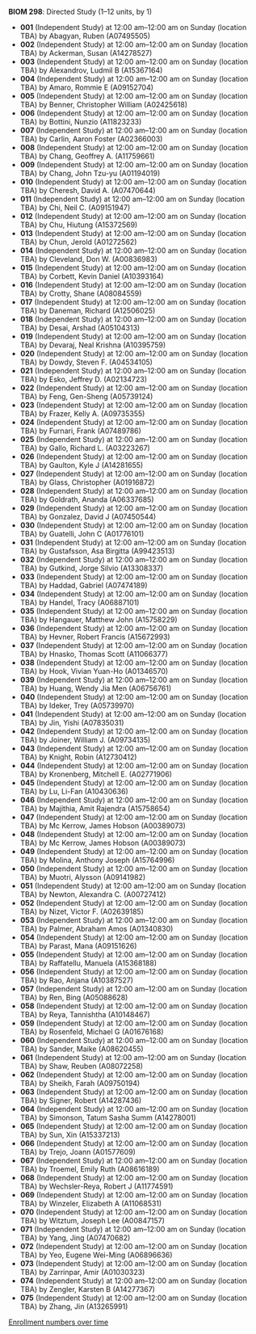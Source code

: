 **BIOM 298**: Directed Study (1–12 units, by 1)

- **001** (Independent Study) at 12:00 am–12:00 am on Sunday (location TBA) by Abagyan, Ruben (A07495505)
- **002** (Independent Study) at 12:00 am–12:00 am on Sunday (location TBA) by Ackerman, Susan (A14278527)
- **003** (Independent Study) at 12:00 am–12:00 am on Sunday (location TBA) by Alexandrov, Ludmil B (A15367164)
- **004** (Independent Study) at 12:00 am–12:00 am on Sunday (location TBA) by Amaro, Rommie E (A09152704)
- **005** (Independent Study) at 12:00 am–12:00 am on Sunday (location TBA) by Benner, Christopher William (A02425618)
- **006** (Independent Study) at 12:00 am–12:00 am on Sunday (location TBA) by Bottini, Nunzio (A11823233)
- **007** (Independent Study) at 12:00 am–12:00 am on Sunday (location TBA) by Carlin, Aaron Foster (A02366003)
- **008** (Independent Study) at 12:00 am–12:00 am on Sunday (location TBA) by Chang, Geoffrey A. (A11759661)
- **009** (Independent Study) at 12:00 am–12:00 am on Sunday (location TBA) by Chang, John Tzu-yu (A01194019)
- **010** (Independent Study) at 12:00 am–12:00 am on Sunday (location TBA) by Cheresh, David A. (A07470644)
- **011** (Independent Study) at 12:00 am–12:00 am on Sunday (location TBA) by Chi, Neil C. (A09151947)
- **012** (Independent Study) at 12:00 am–12:00 am on Sunday (location TBA) by Chu, Hiutung (A15372569)
- **013** (Independent Study) at 12:00 am–12:00 am on Sunday (location TBA) by Chun, Jerold (A01272562)
- **014** (Independent Study) at 12:00 am–12:00 am on Sunday (location TBA) by Cleveland, Don W. (A00836983)
- **015** (Independent Study) at 12:00 am–12:00 am on Sunday (location TBA) by Corbett, Kevin Daniel (A10393164)
- **016** (Independent Study) at 12:00 am–12:00 am on Sunday (location TBA) by Crotty, Shane (A08084559)
- **017** (Independent Study) at 12:00 am–12:00 am on Sunday (location TBA) by Daneman, Richard (A12506025)
- **018** (Independent Study) at 12:00 am–12:00 am on Sunday (location TBA) by Desai, Arshad (A05104313)
- **019** (Independent Study) at 12:00 am–12:00 am on Sunday (location TBA) by Devaraj, Neal Krishna (A10395759)
- **020** (Independent Study) at 12:00 am–12:00 am on Sunday (location TBA) by Dowdy, Steven F. (A04534105)
- **021** (Independent Study) at 12:00 am–12:00 am on Sunday (location TBA) by Esko, Jeffrey D. (A02134723)
- **022** (Independent Study) at 12:00 am–12:00 am on Sunday (location TBA) by Feng, Gen-Sheng (A05739124)
- **023** (Independent Study) at 12:00 am–12:00 am on Sunday (location TBA) by Frazer, Kelly A. (A09735355)
- **024** (Independent Study) at 12:00 am–12:00 am on Sunday (location TBA) by Furnari, Frank (A07489786)
- **025** (Independent Study) at 12:00 am–12:00 am on Sunday (location TBA) by Gallo, Richard L. (A03223267)
- **026** (Independent Study) at 12:00 am–12:00 am on Sunday (location TBA) by Gaulton, Kyle J (A14281655)
- **027** (Independent Study) at 12:00 am–12:00 am on Sunday (location TBA) by Glass, Christopher (A01916872)
- **028** (Independent Study) at 12:00 am–12:00 am on Sunday (location TBA) by Goldrath, Ananda (A06337685)
- **029** (Independent Study) at 12:00 am–12:00 am on Sunday (location TBA) by Gonzalez, David J (A07450544)
- **030** (Independent Study) at 12:00 am–12:00 am on Sunday (location TBA) by Guatelli, John C (A01776101)
- **031** (Independent Study) at 12:00 am–12:00 am on Sunday (location TBA) by Gustafsson, Asa Birgitta (A99423513)
- **032** (Independent Study) at 12:00 am–12:00 am on Sunday (location TBA) by Gutkind, Jorge Silvio (A13308337)
- **033** (Independent Study) at 12:00 am–12:00 am on Sunday (location TBA) by Haddad, Gabriel (A07474189)
- **034** (Independent Study) at 12:00 am–12:00 am on Sunday (location TBA) by Handel, Tracy (A06887101)
- **035** (Independent Study) at 12:00 am–12:00 am on Sunday (location TBA) by Hangauer, Matthew John (A15758229)
- **036** (Independent Study) at 12:00 am–12:00 am on Sunday (location TBA) by Hevner, Robert Francis (A15672993)
- **037** (Independent Study) at 12:00 am–12:00 am on Sunday (location TBA) by Hnasko, Thomas Scott (A11066377)
- **038** (Independent Study) at 12:00 am–12:00 am on Sunday (location TBA) by Hook, Vivian Yuan-Ho (A01346570)
- **039** (Independent Study) at 12:00 am–12:00 am on Sunday (location TBA) by Huang, Wendy Jia Men (A06756761)
- **040** (Independent Study) at 12:00 am–12:00 am on Sunday (location TBA) by Ideker, Trey (A05739970)
- **041** (Independent Study) at 12:00 am–12:00 am on Sunday (location TBA) by Jin, Yishi (A07835031)
- **042** (Independent Study) at 12:00 am–12:00 am on Sunday (location TBA) by Joiner, William J. (A09734135)
- **043** (Independent Study) at 12:00 am–12:00 am on Sunday (location TBA) by Knight, Robin (A12730412)
- **044** (Independent Study) at 12:00 am–12:00 am on Sunday (location TBA) by Kronenberg, Mitchell E. (A02771906)
- **045** (Independent Study) at 12:00 am–12:00 am on Sunday (location TBA) by Lu, Li-Fan (A10430636)
- **046** (Independent Study) at 12:00 am–12:00 am on Sunday (location TBA) by Majithia, Amit Rajendra (A15758654)
- **047** (Independent Study) at 12:00 am–12:00 am on Sunday (location TBA) by Mc Kerrow, James Hobson (A00389073)
- **048** (Independent Study) at 12:00 am–12:00 am on Sunday (location TBA) by Mc Kerrow, James Hobson (A00389073)
- **049** (Independent Study) at 12:00 am–12:00 am on Sunday (location TBA) by Molina, Anthony Joseph (A15764996)
- **050** (Independent Study) at 12:00 am–12:00 am on Sunday (location TBA) by Muotri, Alysson (A09141982)
- **051** (Independent Study) at 12:00 am–12:00 am on Sunday (location TBA) by Newton, Alexandra C. (A00727412)
- **052** (Independent Study) at 12:00 am–12:00 am on Sunday (location TBA) by Nizet, Victor F. (A02639185)
- **053** (Independent Study) at 12:00 am–12:00 am on Sunday (location TBA) by Palmer, Abraham Amos (A01340830)
- **054** (Independent Study) at 12:00 am–12:00 am on Sunday (location TBA) by Parast, Mana (A09151626)
- **055** (Independent Study) at 12:00 am–12:00 am on Sunday (location TBA) by Raffatellu, Manuela (A15368188)
- **056** (Independent Study) at 12:00 am–12:00 am on Sunday (location TBA) by Rao, Anjana (A10387527)
- **057** (Independent Study) at 12:00 am–12:00 am on Sunday (location TBA) by Ren, Bing (A05088628)
- **058** (Independent Study) at 12:00 am–12:00 am on Sunday (location TBA) by Reya, Tannishtha (A10148467)
- **059** (Independent Study) at 12:00 am–12:00 am on Sunday (location TBA) by Rosenfeld, Michael G (A01676168)
- **060** (Independent Study) at 12:00 am–12:00 am on Sunday (location TBA) by Sander, Maike (A08620455)
- **061** (Independent Study) at 12:00 am–12:00 am on Sunday (location TBA) by Shaw, Reuben (A08072258)
- **062** (Independent Study) at 12:00 am–12:00 am on Sunday (location TBA) by Sheikh, Farah (A09750194)
- **063** (Independent Study) at 12:00 am–12:00 am on Sunday (location TBA) by Signer, Robert (A14287436)
- **064** (Independent Study) at 12:00 am–12:00 am on Sunday (location TBA) by Simonson, Tatum Sasha Summ (A14278001)
- **065** (Independent Study) at 12:00 am–12:00 am on Sunday (location TBA) by Sun, Xin (A15337213)
- **066** (Independent Study) at 12:00 am–12:00 am on Sunday (location TBA) by Trejo, Joann (A01577609)
- **067** (Independent Study) at 12:00 am–12:00 am on Sunday (location TBA) by Troemel, Emily Ruth (A08616189)
- **068** (Independent Study) at 12:00 am–12:00 am on Sunday (location TBA) by Wechsler-Reya, Robert J (A11774591)
- **069** (Independent Study) at 12:00 am–12:00 am on Sunday (location TBA) by Winzeler, Elizabeth A (A11068531)
- **070** (Independent Study) at 12:00 am–12:00 am on Sunday (location TBA) by Witztum, Joseph Lee (A00847157)
- **071** (Independent Study) at 12:00 am–12:00 am on Sunday (location TBA) by Yang, Jing (A07470682)
- **072** (Independent Study) at 12:00 am–12:00 am on Sunday (location TBA) by Yeo, Eugene Wei-Ming (A06896636)
- **073** (Independent Study) at 12:00 am–12:00 am on Sunday (location TBA) by Zarrinpar, Amir (A01030323)
- **074** (Independent Study) at 12:00 am–12:00 am on Sunday (location TBA) by Zengler, Karsten B (A14277367)
- **075** (Independent Study) at 12:00 am–12:00 am on Sunday (location TBA) by Zhang, Jin (A13265991)

[Enrollment numbers over time](./BIOM298.tsv)
